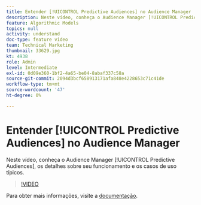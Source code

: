```yaml
---
title: Entender [!UICONTROL Predictive Audiences] no Audience Manager
description: Neste vídeo, conheça o Audience Manager [!UICONTROL Predictive Audiences], os detalhes sobre seu funcionamento e os casos de uso típicos.
feature: Algorithmic Models
topics: null
activity: understand
doc-type: feature video
team: Technical Marketing
thumbnail: 33629.jpg
kt: 4938
role: Admin
level: Intermediate
exl-id: 0d09e360-1bf2-4a65-be04-8abaf337c58a
source-git-commit: 2094d3bcf658913171afa848e4228653c71c41de
workflow-type: tm+mt
source-wordcount: '47'
ht-degree: 0%

---
```


# Entender [!UICONTROL Predictive Audiences] no Audience Manager

Neste vídeo, conheça o Audience Manager [!UICONTROL Predictive Audiences], os detalhes sobre seu funcionamento e os casos de uso típicos.

>[!VIDEO](https://video.tv.adobe.com/v/33629/?quality=12)

Para obter mais informações, visite a [documentação](https://experienceleague.adobe.com/docs/audience-manager/user-guide/features/algorithmic-models/predictive-audiences/predictive-audiences.html).
